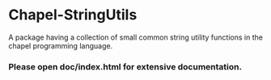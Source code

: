 # Chapel-StringUtils
A package having a collection of small common string utility functions in the chapel programming language.


### Please open doc/index.html for extensive documentation.
